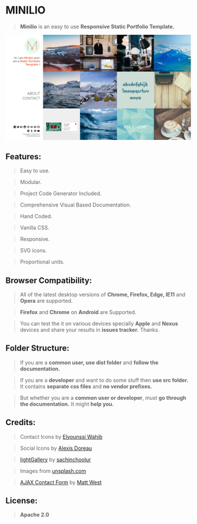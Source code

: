# MINILIO
> **Minilio** is an easy to use **Responsive Static Portfolio Template.**

![screenshot](https://raw.githubusercontent.com/ahmednooor/minilio/master/screenshot.png)

## Features:
> Easy to use.

> Modular.

> Project Code Generator Included.

> Comprehensive Visual Based Documentation.

> Hand Coded.

> Vanilla CSS.

> Responsive.

> SVG icons.

> Proportional units.


## Browser Compatibility:

> All of the latest desktop versions of **Chrome, Firefox, Edge, IE11** and **Opera** are supported.

> **Firefox** and **Chrome** on **Android** are Supported.

>  You can test the it on various devices specially **Apple** and **Nexus** devices and share your results in **issues tracker.** Thanks.

## Folder Structure:

> If you are a **common user, use dist folder** and **follow the documentation.** 

> If you are a **developer** and want to do some stuff then **use src folder.** It contains **separate css files** and **no vendor prefixes.**
 
> But whether you are a **common user or developer**, must **go through the documentation.** It might **help you.**

## Credits:

> Contact Icons by [Elyounssi Wahib](https://www.iconfinder.com/Wahib)

> Social Icons by [Alexis Doreau](https://www.alexisdoreau.com/)

> [lightGallery](https://github.com/sachinchoolur/lightGallery) by [sachinchoolur](https://github.com/sachinchoolur)

> Images from [unsplash.com](unsplash.com)

> [AJAX Contact Form](http://blog.teamtreehouse.com/create-ajax-contact-form) by [Matt West](http://blog.teamtreehouse.com/author/mattwest)

## License:

> **Apache 2.0**
